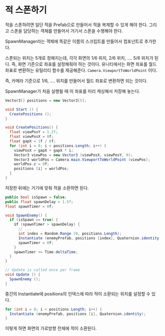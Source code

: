 # 적 스폰하기

적을 스폰하려면 일단 적을 Prefab으로 만들어서 적을 복제할 수 있게 해야 한다.
그리고 스폰을 담당하는 객체를 만들어서 거기서 스폰을 수행해야 한다.

SpawnManager라는 객체에 똑같은 이름의 스크립트를 만들어서 컴포넌트로 추가한다.

스폰되는 위치는 5개로 정해지는데, 각각 화면의 1/6 위치, 2/6 위치, .... 5/6 위치가 된다.
즉, 화면 기준으로 좌표를 설정해줘야 하는 것이다. 유니티에서는 화면 좌표를 월드 좌표로
변환하는 유틸리티 함수를 제공해준다. `Camera.ViewportToWorldPoint` 이다.

즉, 카메라 기준으로 1/6, .... 위치를 만들어서 월드 좌표로 변환하면 되는 것이다.

SpawnManager가 처음 실행될 때 이 좌표를 미리 캐싱해서 저장해 놓는다.

```cs
Vector3[] positions = new Vector3[5];

void Start () {
  CreatePositions ();
}

void CreatePositions() {
  float viewPosY = 1.2f;
  float viewPosX = 0f;
  float gapX = 1f / 6f;
  for (int i = 0; i < positions.Length; i++) {
    viewPosX = gapX + gapX * i;
    Vector3 viewPos = new Vector3 (viewPosX, viewPosY, 0);
    Vector3 worldPos = Camera.main.ViewportToWorldPoint (viewPos);
    worldPos.z = 0f;
    positions [i] = worldPos;
  }
}
```

저장한 뒤에는 거기에 맞춰 적을 소환하면 된다.

```cs
public bool isSpawn = false;
public float spawnDelay = 1.5f;
float spawnTimer = 0f;

void SpawnEnemy() {
  if (isSpawn == true) {
    if (spawnTimer > spawnDelay) {
      // ...
      int index = Random.Range (0, positions.Length);
      Instantiate (enemyPrefab, positions [index], Quaternion.identity);
      spawnTimer = 0f;
    }
    spawnTimer += Time.deltaTime;
  }
}

// Update is called once per frame
void Update () {
  SpawnEnemy ();
}
```

중간의 Instantiate에 positions의 인덱스에 따라 적이 소환되는 위치를
설정할 수 있다.

```cs
for (int i = 0; i < positions.Length; i++) {
  Instantiate (enemyPrefab, positions [i], Quaternion.identity);
}
```

이렇게 하면 화면의 가로방향 전체에 적이 소환된다.
